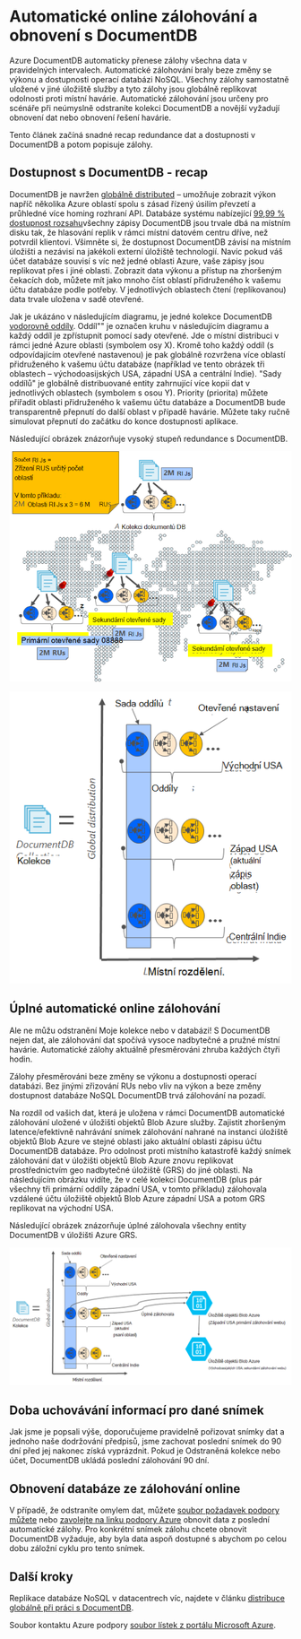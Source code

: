 <properties
    pageTitle="Online zálohování a obnovení s DocumentDB | Microsoft Azure"
    description="Zjistěte, jak provádět automatické zálohování a obnovení databáze NoSQL s Azure DocumentDB."
    keywords="zálohování a obnovení, zálohování online"
    services="documentdb"
    documentationCenter=""
    authors="RahulPrasad16"
    manager="jhubbard"
    editor="monicar"/>

<tags
    ms.service="documentdb"
    ms.workload="data-services"
    ms.tgt_pltfrm="na"
    ms.devlang="multiple"
    ms.topic="article"
    ms.date="09/23/2016"
    ms.author="raprasa"/>

# <a name="automatic-online-backup-and-restore-with-documentdb"></a>Automatické online zálohování a obnovení s DocumentDB 

Azure DocumentDB automaticky přenese zálohy všechna data v pravidelných intervalech. Automatické zálohování braly beze změny se výkonu a dostupnosti operací databázi NoSQL. Všechny zálohy samostatně uložené v jiné úložiště služby a tyto zálohy jsou globálně replikovat odolnosti proti místní havárie. Automatické zálohování jsou určeny pro scénáře při neúmyslně odstraníte kolekci DocumentDB a novější vyžadují obnovení dat nebo obnovení řešení havárie.  

Tento článek začíná snadné recap redundance dat a dostupnosti v DocumentDB a potom popisuje zálohy. 

## <a name="high-availability-with-documentdb---a-recap"></a>Dostupnost s DocumentDB - recap

DocumentDB je navržen [globálně distributed](documentdb-distribute-data-globally.md) – umožňuje zobrazit výkon napříč několika Azure oblastí spolu s zásad řízený úsilím převzetí a průhledné více homing rozhraní API. Databáze systému nabízející [99,99 % dostupnost rozsahu](https://azure.microsoft.com/support/legal/sla/documentdb/v1_0/)všechny zápisy DocumentDB jsou trvale dbá na místním disku tak, že hlasování replik v rámci místní datovém centru dříve, než potvrdil klientovi. Všimněte si, že dostupnost DocumentDB závisí na místním úložišti a nezávisí na jakékoli externí úložiště technologií. Navíc pokud váš účet databáze souvisí s víc než jedné oblasti Azure, vaše zápisy jsou replikovat přes i jiné oblasti. Zobrazit data výkonu a přístup na zhoršeným čekacích dob, můžete mít jako mnoho číst oblastí přidruženého k vašemu účtu databáze podle potřeby. V jednotlivých oblastech čtení (replikovanou) data trvale uložena v sadě otevřené.  

Jak je ukázáno v následujícím diagramu, je jedné kolekce DocumentDB [vodorovně oddíly](documentdb-partition-data.md). Oddíl"" je označen kruhu v následujícím diagramu a každý oddíl je zpřístupnit pomocí sady otevřené. Jde o místní distribuci v rámci jedné Azure oblasti (symbolem osy X). Kromě toho každý oddíl (s odpovídajícím otevřené nastavenou) je pak globálně rozvržena více oblastí přidruženého k vašemu účtu databáze (například ve tento obrázek tři oblastech – východoasijských USA, západní USA a centrální Indie). "Sady oddílů" je globálně distribuované entity zahrnující více kopií dat v jednotlivých oblastech (symbolem s osou Y). Priority (priorita) můžete přiřadit oblasti přidruženého k vašemu účtu databáze a DocumentDB bude transparentně přepnutí do další oblast v případě havárie. Můžete taky ručně simulovat přepnutí do začátku do konce dostupnosti aplikace.  

Následující obrázek znázorňuje vysoký stupeň redundance s DocumentDB.

![Vysoký stupeň redundance s DocumentDB](./media/documentdb-online-backup-and-restore/azure-documentdb-nosql-database-redundancy.png)


![Vysoký stupeň redundance s DocumentDB](./media/documentdb-online-backup-and-restore/azure-documentdb-nosql-database-global-distribution.png)

## <a name="full-automatic-online-backups"></a>Úplné automatické online zálohování

Ale ne můžu odstranění Moje kolekce nebo v databázi! S DocumentDB nejen dat, ale zálohování dat spočívá vysoce nadbytečné a pružné místní havárie. Automatické zálohy aktuálně přesměrováni zhruba každých čtyři hodin. 

Zálohy přesměrováni beze změny se výkonu a dostupnosti operací databázi. Bez jinými zřizování RUs nebo vliv na výkon a beze změny dostupnost databáze NoSQL DocumentDB trvá zálohování na pozadí. 

Na rozdíl od vašich dat, která je uložena v rámci DocumentDB automatické zálohování uložené v úložišti objektů Blob Azure služby. Zajistit zhoršeným latence/efektivně nahrávání snímek zálohování nahrané na instanci úložiště objektů Blob Azure ve stejné oblasti jako aktuální oblasti zápisu účtu DocumentDB databáze. Pro odolnost proti místního katastrofě každý snímek zálohování dat v úložišti objektů Blob Azure znovu replikovat prostřednictvím geo nadbytečné úložiště (GRS) do jiné oblasti. Na následujícím obrázku vidíte, že v celé kolekci DocumentDB (plus pár všechny tři primární oddíly západní USA, v tomto příkladu) zálohovala vzdálené účtu úložiště objektů Blob Azure západní USA a potom GRS replikovat na východní USA. 

Následující obrázek znázorňuje úplné zálohovala všechny entity DocumentDB v úložišti Azure GRS.

![Úplné zálohovala všechny entity DocumentDB v úložišti GRS Azure](./media/documentdb-online-backup-and-restore/azure-documentdb-nosql-database-automatic-backup.png)


## <a name="retention-period-for-a-given-snapshot"></a>Doba uchovávání informací pro dané snímek

Jak jsme je popsali výše, doporučujeme pravidelně pořizovat snímky dat a jednoho naše dodržování předpisů, jsme zachovat poslední snímek do 90 dní před jej nakonec získá vyprázdnit. Pokud je Odstraněná kolekce nebo účet, DocumentDB ukládá poslední zálohování 90 dní.

## <a name="restore-database-from-the-online-backup"></a>Obnovení databáze ze zálohování online

V případě, že odstraníte omylem dat, můžete [soubor požadavek podpory můžete](https://portal.azure.com/?#blade/Microsoft_Azure_Support/HelpAndSupportBlade) nebo [zavolejte na linku podpory Azure](https://azure.microsoft.com/support/options/) obnovit data z poslední automatické zálohy. Pro konkrétní snímek zálohu chcete obnovit DocumentDB vyžaduje, aby byla data aspoň dostupné s abychom po celou dobu záložní cyklu pro tento snímek.

## <a name="next-steps"></a>Další kroky

Replikace databáze NoSQL v datacentrech víc, najdete v článku [distribuce globálně při práci s DocumentDB](documentdb-distribute-data-globally.md). 

Soubor kontaktu Azure podpory [soubor lístek z portálu Microsoft Azure](https://portal.azure.com/?#blade/Microsoft_Azure_Support/HelpAndSupportBlade).